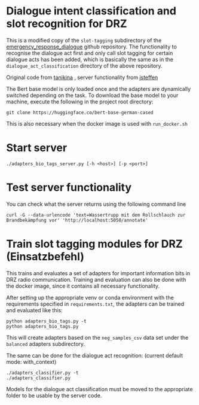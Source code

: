 # Dialogue intent classification and slot recognition for DRZ

This is a modified copy of the `slot-tagging` subdirectory of the [emergency_response_dialogue](https://github.com/tanikina/emergency_response_dialogue) github repository. The functionality to recognise the dialogue act first and only call slot tagging for certain dialogue acts has been added, which is basically the same as in the `dialogue_act_classification` directory of the above repository.

Original code from [tanikina](https://github.com/tanikina) , server functionality from [jsteffen](https://github.com/jsteffen)

The Bert base model is only loaded once and the adapters are dynamically switched depending on the task. To download the base model to your machine, execute the following in the project root directory:

```
git clone https://huggingface.co/bert-base-german-cased
```

This is also necessary when the docker image is used with `run_docker.sh`

# Start server

```
./adapters_bio_tags_server.py [-h <host>] [-p <port>]
```

# Test server functionality

You can check what the server returns using the following command line
```
curl -G --data-urlencode 'text=Wassertrupp mit dem Rollschlauch zur Brandbekämpfung vor' 'http://localhost:5050/annotate'
```

# Train slot tagging modules for DRZ (Einsatzbefehl)
This trains and evaluates a set of adapters for important information bits in DRZ radio communication. Training and evaluation can also be done with the docker image, since it contains all necessary functionality.

After setting up the appropriate venv or conda environment with the requirements specified in `requirements.txt`, the adapters can be trained and evaluated like this:

```
python adapters_bio_tags.py -t
python adapters_bio_tags.py
```

This will create adapters based on the `neg_samples_csv` data set under the `balanced` adapters subdirectory.

The same can be done for the dialogue act recognition: (current default mode: with_context)

```
./adapters_classifier.py -t
./adapters_classifier.py
```

Models for the dialogue act classification must be moved to the appropriate folder to be usable by the server code.
